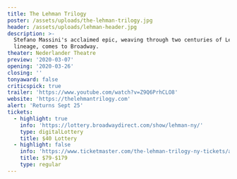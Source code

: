 ```yaml
---
title: The Lehman Trilogy
poster: /assets/uploads/the-lehman-trilogy.jpg
header: /assets/uploads/lehman-header.jpg
description: >-
  Stefano Massini's acclaimed epic, weaving through two centuries of Lehman
  lineage, comes to Broadway.
theater: Nederlander Theatre
preview: '2020-03-07'
opening: '2020-03-26'
closing: ''
tonyaward: false
criticspick: true
trailer: 'https://www.youtube.com/watch?v=Z9Q6PrhCLO8'
website: 'https://thelehmantrilogy.com'
alert: 'Returns Sept 25'
tickets:
  - highlight: true
    info: 'https://lottery.broadwaydirect.com/show/lehman-ny/'
    type: digitalLottery
    title: $40 Lottery
  - highlight: false
    info: 'https://www.ticketmaster.com/the-lehman-trilogy-ny-tickets/artist/2681323'
    title: $79-$179
    type: regular
---
```

